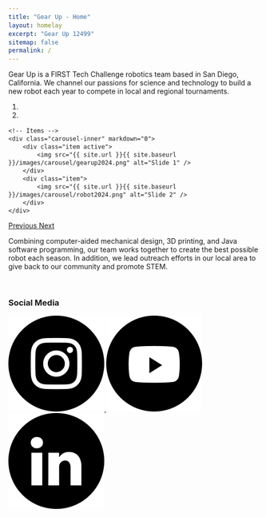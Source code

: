 ```yaml
---
title: "Gear Up - Home"
layout: homelay
excerpt: "Gear Up 12499"
sitemap: false
permalink: /
---
```


Gear Up is a FIRST Tech Challenge robotics team based in San Diego, California. We channel our passions for science and technology to build a new robot each year to compete in local and regional tournaments. 

<div markdown="0" id="carousel" class="carousel slide" data-ride="carousel" data-interval="4000" data-pause="hover" >
    <!-- Menu -->
    <ol class="carousel-indicators">
        <li data-target="#carousel" data-slide-to="0" class="active"></li>
        <li data-target="#carousel" data-slide-to="1"></li>
    </ol>

    <!-- Items -->
    <div class="carousel-inner" markdown="0">
        <div class="item active">
            <img src="{{ site.url }}{{ site.baseurl }}/images/carousel/gearup2024.png" alt="Slide 1" />
        </div>
        <div class="item">
            <img src="{{ site.url }}{{ site.baseurl }}/images/carousel/robot2024.png" alt="Slide 2" />
        </div>
    </div>
  <a class="left carousel-control" href="#carousel" role="button" data-slide="prev">
    <span class="glyphicon glyphicon-chevron-left" aria-hidden="true"></span>
    <span class="sr-only">Previous</span>
  </a>
  <a class="right carousel-control" href="#carousel" role="button" data-slide="next">
    <span class="glyphicon glyphicon-chevron-right" aria-hidden="true"></span>
    <span class="sr-only">Next</span>
  </a>
</div>


Combining computer-aided mechanical design, 3D printing, and Java software programming, our team works together to create the best possible robot each season. In addition, we lead outreach efforts in our local area to give back to our community and promote STEM.

<br>

### Social Media

<div class="social-icons">
  <a href="https://www.instagram.com/gearup_12499/" target="_blank">
    <img src="/images/logos/instaicon.png" alt="Instagram">
  </a>
  <a href="https://www.youtube.com/channel/UCO8Uq6jTFN_uF80hEzFgdQA" target="_blank">
    <img src="/images/logos/yticon.png" alt="YouTube">
  </a>
  <a href="https://www.linkedin.com/company/gearup12499/" target="_blank">
    <img src="/images/logos/linkedinicon.png" alt="LinkedIn">
  </a>
</div>
